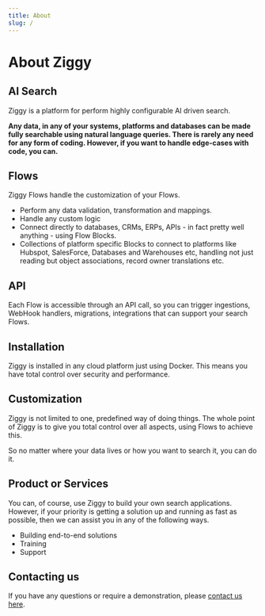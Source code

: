 ```yaml
---
title: About
slug: /
---
```


# About Ziggy

## AI Search
Ziggy is a platform for perform highly configurable AI driven search.

**Any data, in any of your systems, platforms and databases can be made fully searchable using natural language queries. There is rarely any need for any form of coding. However, if you want to handle edge-cases with code, you can.**

## Flows
Ziggy Flows handle the customization of your Flows.

- Perform any data validation, transformation and mappings.
- Handle any custom logic
- Connect directly to databases, CRMs, ERPs, APIs - in fact pretty well anything - using Flow Blocks. 
- Collections of platform specific Blocks to connect to platforms like Hubspot, SalesForce, Databases and Warehouses etc, handling not just reading but object associations, record owner translations etc.

## API
Each Flow is accessible through an API call, so you can trigger ingestions, WebHook handlers, migrations, integrations that can support your search Flows.

## Installation
Ziggy is installed in any cloud platform just using Docker. This means you have total control over security and performance.

## Customization
Ziggy is not limited to one, predefined way of doing things. The whole point of Ziggy is to give you total control over all aspects, using Flows to achieve this. 

So no matter where your data lives or how you want to search it, you can do it.

## Product or Services

You can, of course, use Ziggy to build your own search applications. However, if your priority is getting a solution up and running as fast as possible, then we can assist you in any of the following ways. 

- Building end-to-end solutions
- Training
- Support

## Contacting us

If you have any questions or require a demonstration, please [contact us here](https://www.ziggyservices.com/contact).
